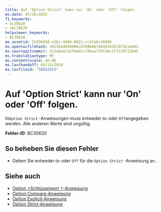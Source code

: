 ```yaml
---
title: Auf 'Option Strict' kann nur 'On' oder 'Off' folgen.
ms.date: 07/20/2015
f1_keywords:
- bc30620
- vbc30620
helpviewer_keywords:
- BC30620
ms.assetid: 21939456-e36c-4886-8923-cc1fa0c26666
ms.openlocfilehash: 20158ad094006cbf686d67664d381b7df321ed43
ms.sourcegitcommit: 5c1abeec15fbddcc7dbaa729fabc1f1f29f12045
ms.translationtype: MT
ms.contentlocale: de-DE
ms.lasthandoff: 03/15/2019
ms.locfileid: "58022655"
---
```

# <a name="option-strict-can-be-followed-only-by-on-or-off"></a>Auf 'Option Strict' kann nur 'On' oder 'Off' folgen.
In`Option Strict` -Anweisungen muss entweder `On` oder `Off`angegeben werden. Alle anderen Werte sind ungültig.  
  
 **Fehler-ID:** BC30620  
  
## <a name="to-correct-this-error"></a>So beheben Sie diesen Fehler  
  
-   Geben Sie entweder `On` oder `Off` für die `Option Strict` -Anweisung an.  
  
## <a name="see-also"></a>Siehe auch

- [Option \<Schlüsselwort >-Anweisung](../../visual-basic/language-reference/statements/option-keyword-statement.md)
- [Option Compare-Anweisung](../../visual-basic/language-reference/statements/option-compare-statement.md)
- [Option Explicit-Anweisung](../../visual-basic/language-reference/statements/option-explicit-statement.md)
- [Option Strict-Anweisung](../../visual-basic/language-reference/statements/option-strict-statement.md)
